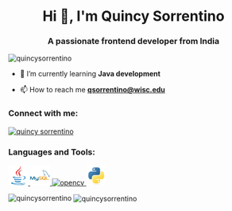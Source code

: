 <h1 align="center">Hi 👋, I'm Quincy Sorrentino</h1>
<h3 align="center">A passionate frontend developer from India</h3>

<p align="left"> <img src="https://komarev.com/ghpvc/?username=quincysorrentino&label=Profile%20views&color=0e75b6&style=flat" alt="quincysorrentino" /> </p>

- 🌱 I’m currently learning **Java development**

- 📫 How to reach me **qsorrentino@wisc.edu**

<h3 align="left">Connect with me:</h3>
<p align="left">
<a href="https://linkedin.com/in/quincy sorrentino" target="blank"><img align="center" src="https://raw.githubusercontent.com/rahuldkjain/github-profile-readme-generator/master/src/images/icons/Social/linked-in-alt.svg" alt="quincy sorrentino" height="30" width="40" /></a>
</p>

<h3 align="left">Languages and Tools:</h3>
<p align="left"> <a href="https://www.java.com" target="_blank" rel="noreferrer"> <img src="https://raw.githubusercontent.com/devicons/devicon/master/icons/java/java-original.svg" alt="java" width="40" height="40"/> </a> <a href="https://www.mysql.com/" target="_blank" rel="noreferrer"> <img src="https://raw.githubusercontent.com/devicons/devicon/master/icons/mysql/mysql-original-wordmark.svg" alt="mysql" width="40" height="40"/> </a> <a href="https://opencv.org/" target="_blank" rel="noreferrer"> <img src="https://www.vectorlogo.zone/logos/opencv/opencv-icon.svg" alt="opencv" width="40" height="40"/> </a> <a href="https://www.python.org" target="_blank" rel="noreferrer"> <img src="https://raw.githubusercontent.com/devicons/devicon/master/icons/python/python-original.svg" alt="python" width="40" height="40"/> </a> </p>

<p><img align="left" src="https://github-readme-stats.vercel.app/api/top-langs?username=quincysorrentino&show_icons=true&locale=en&layout=compact" alt="quincysorrentino" /></p>

<p>&nbsp;<img align="center" src="https://github-readme-stats.vercel.app/api?username=quincysorrentino&show_icons=true&locale=en" alt="quincysorrentino" /></p>
